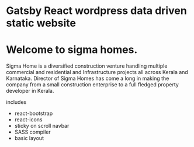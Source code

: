 # Gatsby React wordpress data driven static website 

# Welcome to sigma homes.

Sigma Home is a diversified construction venture handling multiple commercial and residential and Infrastructure projects all across Kerala and Karnataka. Director of Sigma Homes has come a long in making the company from a small construction enterprise to a full fledged property developer in Kerala.

includes

- react-bootstrap
- react-icons
- sticky on scroll navbar
- SASS compiler
- basic layout

